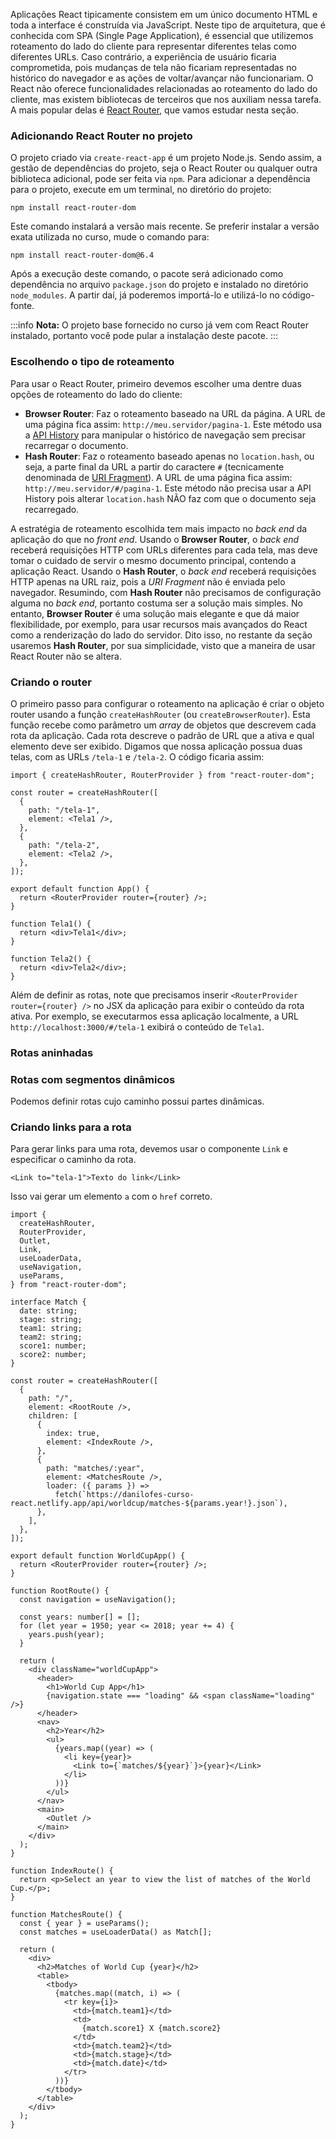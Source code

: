 Aplicações React tipicamente consistem em um único documento HTML e toda a interface é construída via JavaScript.
Neste tipo de arquitetura, que é conhecida com SPA (Single Page Application), é essencial que utilizemos roteamento do lado do cliente para representar diferentes telas como diferentes URLs.
Caso contrário, a experiência de usuário ficaria comprometida, pois mudanças de tela não ficariam representadas no histórico do navegador e as ações de voltar/avançar não funcionariam.
O React não oferece funcionalidades relacionadas ao roteamento do lado do cliente, mas existem bibliotecas de terceiros que nos auxiliam nessa tarefa.
A mais popular delas é [React Router](https://reactrouter.com/), que vamos estudar nesta seção.

### Adicionando React Router no projeto

O projeto criado via `create-react-app` é um projeto Node.js.
Sendo assim, a gestão de dependências do projeto, seja o React Router ou qualquer outra biblioteca adicional, pode ser feita via `npm`.
Para adicionar a dependência para o projeto, execute em um terminal, no diretório do projeto:

```
npm install react-router-dom
```

Este comando instalará a versão mais recente.
Se preferir instalar a versão exata utilizada no curso, mude o comando para:

```
npm install react-router-dom@6.4
```

Após a execução deste comando, o pacote será adicionado como dependência no arquivo `package.json` do projeto e instalado no diretório `node_modules`.
A partir daí, já poderemos importá-lo e utilizá-lo no código-fonte.

:::info
**Nota:**
O projeto base fornecido no curso já vem com React Router instalado, portanto você pode pular a instalação deste pacote.
:::

### Escolhendo o tipo de roteamento

Para usar o React Router, primeiro devemos escolher uma dentre duas opções de roteamento do lado do cliente:

- **Browser Router**: Faz o roteamento baseado na URL da página.
  A URL de uma página fica assim: `http://meu.servidor/pagina-1`.
  Este método usa a [API History](https://developer.mozilla.org/en-US/docs/Web/API/History_API) para manipular o histórico de navegação sem precisar recarregar o documento.
- **Hash Router**: Faz o roteamento baseado apenas no `location.hash`, ou seja, a parte final da URL a partir do caractere `#` (tecnicamente denominada de [URI Fragment](https://en.wikipedia.org/wiki/URI_fragment)).
  A URL de uma página fica assim: `http://meu.servidor/#/pagina-1`.
  Este método não precisa usar a API History pois alterar `location.hash` NÃO faz com que o documento seja recarregado.

A estratégia de roteamento escolhida tem mais impacto no _back end_ da aplicação do que no _front end_.
Usando o **Browser Router**, o _back end_ receberá requisições HTTP com URLs diferentes para cada tela, mas deve tomar o cuidado de servir o mesmo documento principal, contendo a aplicação React.
Usando o **Hash Router**, o _back end_ receberá requisições HTTP apenas na URL raiz, pois a _URI Fragment_ não é enviada pelo navegador.
Resumindo, com **Hash Router** não precisamos de configuração alguma no _back end_, portanto costuma ser a solução mais simples.
No entanto, **Browser Router** é uma solução mais elegante e que dá maior flexibilidade, por exemplo, para usar recursos mais avançados do React como a renderização do lado do servidor.
Dito isso, no restante da seção usaremos **Hash Router**, por sua simplicidade, visto que a maneira de usar React Router não se altera.

### Criando o router

O primeiro passo para configurar o roteamento na aplicação é criar o objeto router usando a função `createHashRouter` (ou `createBrowserRouter`).
Esta função recebe como parâmetro um _array_ de objetos que descrevem cada rota da aplicação.
Cada rota descreve o padrão de URL que a ativa e qual elemento deve ser exibido.
Digamos que nossa aplicação possua duas telas, com as URLs `/tela-1` e `/tela-2`.
O código ficaria assim:

```tsx
import { createHashRouter, RouterProvider } from "react-router-dom";

const router = createHashRouter([
  {
    path: "/tela-1",
    element: <Tela1 />,
  },
  {
    path: "/tela-2",
    element: <Tela2 />,
  },
]);

export default function App() {
  return <RouterProvider router={router} />;
}

function Tela1() {
  return <div>Tela1</div>;
}

function Tela2() {
  return <div>Tela2</div>;
}
```

Além de definir as rotas, note que precisamos inserir `<RouterProvider router={router} />` no JSX da aplicação para exibir o conteúdo da rota ativa.
Por exemplo, se executarmos essa aplicação localmente, a URL `http://localhost:3000/#/tela-1` exibirá o conteúdo de `Tela1`.

### Rotas aninhadas

### Rotas com segmentos dinâmicos

Podemos definir rotas cujo caminho possui partes dinâmicas.

### Criando links para a rota

Para gerar links para uma rota, devemos usar o componente `Link` e especificar o caminho da rota.

```tsx
<Link to="tela-1">Texto do link</Link>
```

Isso vai gerar um elemento `a` com o `href` correto.

```tsx
import {
  createHashRouter,
  RouterProvider,
  Outlet,
  Link,
  useLoaderData,
  useNavigation,
  useParams,
} from "react-router-dom";

interface Match {
  date: string;
  stage: string;
  team1: string;
  team2: string;
  score1: number;
  score2: number;
}

const router = createHashRouter([
  {
    path: "/",
    element: <RootRoute />,
    children: [
      {
        index: true,
        element: <IndexRoute />,
      },
      {
        path: "matches/:year",
        element: <MatchesRoute />,
        loader: ({ params }) =>
          fetch(`https://danilofes-curso-react.netlify.app/api/worldcup/matches-${params.year!}.json`),
      },
    ],
  },
]);

export default function WorldCupApp() {
  return <RouterProvider router={router} />;
}

function RootRoute() {
  const navigation = useNavigation();

  const years: number[] = [];
  for (let year = 1950; year <= 2018; year += 4) {
    years.push(year);
  }

  return (
    <div className="worldCupApp">
      <header>
        <h1>World Cup App</h1>
        {navigation.state === "loading" && <span className="loading" />}
      </header>
      <nav>
        <h2>Year</h2>
        <ul>
          {years.map((year) => (
            <li key={year}>
              <Link to={`matches/${year}`}>{year}</Link>
            </li>
          ))}
        </ul>
      </nav>
      <main>
        <Outlet />
      </main>
    </div>
  );
}

function IndexRoute() {
  return <p>Select an year to view the list of matches of the World Cup.</p>;
}

function MatchesRoute() {
  const { year } = useParams();
  const matches = useLoaderData() as Match[];

  return (
    <div>
      <h2>Matches of World Cup {year}</h2>
      <table>
        <tbody>
          {matches.map((match, i) => (
            <tr key={i}>
              <td>{match.team1}</td>
              <td>
                {match.score1} X {match.score2}
              </td>
              <td>{match.team2}</td>
              <td>{match.stage}</td>
              <td>{match.date}</td>
            </tr>
          ))}
        </tbody>
      </table>
    </div>
  );
}
```
